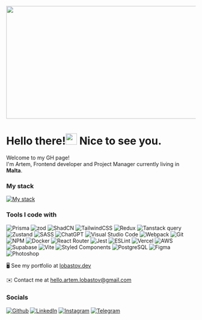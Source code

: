 <br clear="both">

<div align="center">
  <img height="300" width="600" src="https://user-images.githubusercontent.com/74038190/225813708-98b745f2-7d22-48cf-9150-083f1b00d6c9.gif"  />
</div>

<h1> Hello there!<img src="https://user-images.githubusercontent.com/18350557/176309783-0785949b-9127-417c-8b55-ab5a4333674e.gif" width="30"/> Nice to see you.</h1>

<p>Welcome to my GH page! </br> I'm Artem, Frontend developer and Project Manager currently living in <img src="https://cdn-icons-png.flaticon.com/512/197/197625.png" width="13"/> <b>Malta</b>. </p>


### My stack
[![My stack](https://skillicons.dev/icons?i=nextjs,react,ts,js,css,html)](https://skillicons.dev)

### Tools I code with
![Prisma](https://img.shields.io/badge/prisma-000850?style=for-the-badge&logo=prisma&logoColor=white)
![zod](https://img.shields.io/badge/zod-1946cf?style=for-the-badge&logo=zod&logoColor=white)
![ShadCN](https://img.shields.io/badge/shadcn/ui-000000?style=for-the-badge&logo=shadcn/ui&logoColor=white)
![TailwindCSS](https://img.shields.io/badge/tailwindcss-%2338B2AC.svg?style=for-the-badge&logo=tailwind-css&logoColor=white)
![Redux](https://img.shields.io/badge/redux-%23593d88.svg?style=for-the-badge&logo=redux&logoColor=white)
![Tanstack query](https://img.shields.io/badge/react%20query-a93798?style=for-the-badge&logo=react%20query&logoColor=white)
![Zustand](https://img.shields.io/badge/zustand-%23593d88.svg?style=for-the-badge&logo=bear&logoColor=white)
![SASS](https://img.shields.io/badge/SASS-hotpink.svg?style=for-the-badge&logo=SASS&logoColor=white)
![ChatGPT](https://img.shields.io/badge/chatGPT-74aa9c?style=for-the-badge&logo=openai&logoColor=white)
![Visual Studio Code](https://img.shields.io/badge/VSCode-0078D4?style=for-the-badge&logo=visual%20studio%20code&logoColor=white)
![Webpack](https://img.shields.io/badge/webpack-%238DD6F9.svg?style=for-the-badge&logo=webpack&logoColor=black)
![Git](https://img.shields.io/badge/git-%23F05033.svg?style=for-the-badge&logo=git&logoColor=white)
![NPM](https://img.shields.io/badge/NPM-%23CB3837.svg?style=for-the-badge&logo=npm&logoColor=white)
![Docker](https://img.shields.io/badge/Docker-014e9c?style=for-the-badge&logo=docker&logoColor=white)
![React Router](https://img.shields.io/badge/React_Router-CA4245?style=for-the-badge&logo=react-router&logoColor=white)
![Jest](https://img.shields.io/badge/-jest-%23C21325?style=for-the-badge&logo=jest&logoColor=white)
![ESLint](https://img.shields.io/badge/ESLint-4B3263?style=for-the-badge&logo=eslint&logoColor=white)
![Vercel](https://img.shields.io/badge/vercel-%23000000.svg?style=for-the-badge&logo=vercel&logoColor=white)
![AWS](https://img.shields.io/badge/AWS-221e2b?style=for-the-badge&logo=amazon&logoColor=white)
![Supabase](https://img.shields.io/badge/supabase-005c38?style=for-the-badge&logo=supabase&logoColor=white)
![Vite](https://img.shields.io/badge/Vite-53014a?style=for-the-badge&logo=vite&logoColor=white)
![Styled Components](https://img.shields.io/badge/styled_components-d111bb?style=for-the-badge&logo=styled-components&logoColor=white)
![PostgreSQL](https://img.shields.io/badge/PostgreSQL-3363c4?style=for-the-badge&logo=PostgreSQL&logoColor=white)
![Figma](https://img.shields.io/badge/Figma-33c48c?style=for-the-badge&logo=figma&logoColor=white)
![Photoshop](https://img.shields.io/badge/Photoshop-%23000000.svg?style=for-the-badge&logo=Photoshop&logoColor=white)

🖥️  See my portfolio at [lobastov.dev](http://lobastov.dev)

✉️  Contact me at [hello.artem.lobastov@gmail.com](mailto:hello.artem.lobastov@gmail.com)

### Socials
<p><a href="https://github.com/ArtemLobastov" target="_blank"><img alt="Github" src="https://img.shields.io/badge/GitHub-%2312100E.svg?&style=for-the-badge&logo=Github&logoColor=white" /></a>  
  <a href="https://www.linkedin.com/in/artem-lobastov" target="_blank"><img alt="LinkedIn" src="https://img.shields.io/badge/linkedin-%230077B5.svg?&style=for-the-badge&logo=linkedin&logoColor=white" /></a> 
  <a href="https://www.instagram.com/lobalobanana/" target="_blank"><img alt="Instagram" src="https://img.shields.io/badge/instagram-f87171?&style=for-the-badge&logo=instagram&logoColor=white" /></a>
  <a href="https://t.me/artemlobastov" target="_blank"><img alt="Telegram" src="https://img.shields.io/badge/telegram-%2312100E.svg?&style=for-the-badge&logo=telegram&logoColor=white" /></a>
 


